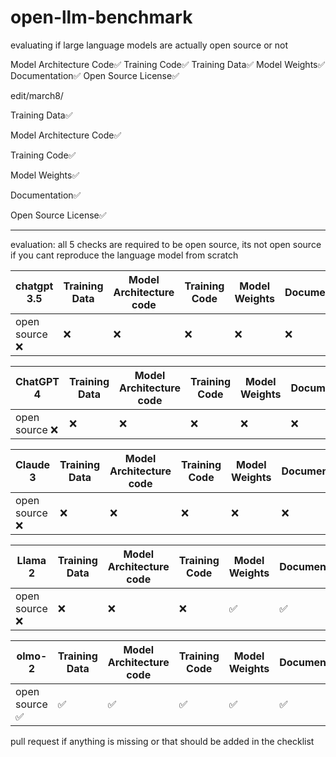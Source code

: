 # open-llm-benchmark

evaluating if large language models are actually open source or not

Model Architecture Code✅
Training Code✅
Training Data✅
Model Weights✅
Documentation✅
Open Source License✅


edit/march8/

Training Data✅


Model Architecture Code✅


Training Code✅


Model Weights✅


Documentation✅


Open Source License✅


--------------------------------------------------------------

evaluation: all 5 checks are required to be open source, its not open source if you cant reproduce the language model from scratch

|chatgpt 3.5|Training Data|Model Architecture code|Training Code|Model Weights|Documentation|Open source license|
|-----------|-------------|-----------------------|-------------|-------------|-------------|-------------------|
|open source ❌|❌|❌|❌|❌|❌|❌|


|ChatGPT 4|Training Data|Model Architecture code|Training Code|Model Weights|Documentation|Open source license| 
|-----------|-------------|-----------------------|-------------|-------------|-------------|-----------------|
|open source ❌|❌|❌|❌|❌|❌|❌|


|Claude 3|Training Data|Model Architecture code|Training Code|Model Weights|Documentation|Open source license| 
|--------|-------------|-----------------------|-------------|-------------|-------------|-------------------|
|open source ❌|❌|❌|❌|❌|❌|❌|


|Llama 2|Training Data|Model Architecture code|Training Code|Model Weights|Documentation|Open source license| 
|-------|-------------|-----------------------|-------------|-------------|-------------|-------------------|
|open source ❌|❌|❌|❌|✅|✅|❌|


|olmo-2|Training Data|Model Architecture code|Training Code|Model Weights|Documentation|Open source license| 
|------|-------------|-----------------------|-------------|-------------|-------------|-------------------|
|open source ✅|✅|✅|✅|✅|✅|✅|






pull request if anything is missing or that should be added in the checklist
